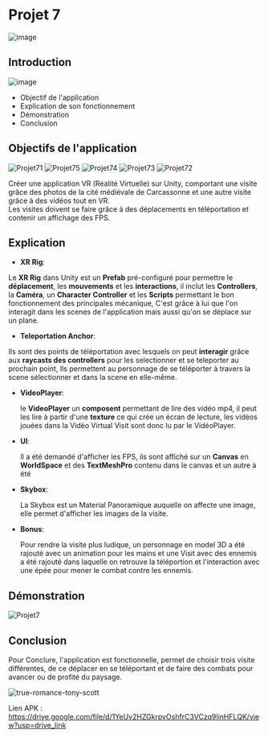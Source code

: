 # **Projet 7**

![image](https://github.com/user-attachments/assets/ce4ac0bd-baa5-4f46-8b4c-27661e561021)


## **Introduction**

![image](https://github.com/user-attachments/assets/71dc4118-7af8-4045-8faf-f476d3b064f0)


- Objectif de l'application
- Explication de son fonctionnement
- Démonstration
- Conclusion

## **Objectifs de l'application**

![Projet71](https://github.com/user-attachments/assets/29f1bf66-c11e-4891-a7c3-cb04f5889e1a)
![Projet75](https://github.com/user-attachments/assets/995e364f-a039-4694-ad33-3932ed47da6c)
![Projet74](https://github.com/user-attachments/assets/5a27178c-5824-46c8-a6cc-e1141c161501)
![Projet73](https://github.com/user-attachments/assets/10a74e57-a18f-4196-85a8-27290734b2db)
![Projet72](https://github.com/user-attachments/assets/ee525e7f-1e56-4f58-9bee-0963ccb57fcb)


Créer une application VR (Réalité Virtuelle) sur Unity, comportant une visite grâce des photos de la cité médiévale de Carcassonne et une autre visite grâce à des vidéos tout en VR.                  
Les visites doivent se faire grâce à des déplacements en téléportation et contenir un affichage des FPS.

## **Explication**

 - **XR Rig**:

 Le **XR Rig** dans Unity est un **Prefab** pré-configuré pour permettre le **déplacement**, les **mouvements** et les **interactions**, il inclut les **Controllers**, la **Caméra**, un **Character Controller** et les **Scripts** permettant le bon fonctionnement des principales mécanique, C'est grâce à lui que l'on interagit dans les scenes de l'application mais aussi qu'on se déplace sur un plane.

- **Teleportation Anchor**:

Ils sont des points de téléportation avec lesquels on peut **interagir** grâce aux **raycasts des controllers** pour les selectionner et se teleporter au prochain point, Ils permettent au personnage de se téléporter à travers la scene sélectionner et dans la scene en elle-même.

- **VideoPlayer**:

  le **VideoPlayer** un **composent** permettant de lire des vidéo mp4, il peut les lire à partir d'une **texture** ce qui crée un écran de lecture, les vidéos jouées dans la Vidéo Virtual Visit sont donc lu par le VidéoPlayer.

- **UI**:

  Il a été demandé d'afficher les FPS, ils sont affiché sur un **Canvas** en **WorldSpace** et des **TextMeshPro** contenu dans le canvas et un autre à été 
  
- **Skybox**:

  La Skybox est un Material Panoramique auquelle on affecte une image, elle permet d'afficher les images de la visite.
  
- **Bonus**:

  Pour rendre la visite plus ludique, un personnage en model 3D a été rajouté avec un animation pour les mains et une Visit avec des ennemis a été rajouté dans laquelle on retrouve la téléportion et l'interaction avec une épée pour mener le combat contre les ennemis.

## **Démonstration**

![Projet7](https://github.com/user-attachments/assets/61b7d4d4-3d6d-4288-9651-299b549f5fec)

## **Conclusion**

Pour Conclure, l'application est fonctionnelle, permet de choisir trois visite différentes, de ce déplacer en se téléportant et de faire des combats pour avancer ou de profité du paysage.

![true-romance-tony-scott](https://github.com/user-attachments/assets/6d7612a3-c492-4003-ad20-21d691f44156)

Lien APK : https://drive.google.com/file/d/1YeUv2HZGkrpvOshfrC3VCzq9linHFLQK/view?usp=drive_link
